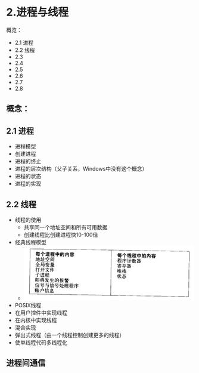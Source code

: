 # 2.进程与线程
概览：
- 2.1 进程
- 2.2 线程
- 2.3
- 2.4
- 2.5
- 2.6
- 2.7
- 2.8


概念：
- 


## 2.1 进程
- 进程模型
- 创建进程
- 进程的终止
- 进程的层次结构（父子关系，Windows中没有这个概念）
- 进程的状态
- 进程的实现

## 2.2 线程
- 线程的使用
  - 共享同一个地址空间和所有可用数据
  - 创建线程比创建进程快10-100倍
- 经典线程模型
  - ![avatar](./img/2.png)
- POSIX线程
- 在用户控件中实现线程
- 在内核中实现线程
- 混合实现
- 弹出式线程（由一个线程控制创建更多的线程）
- 使单线程代码多线程化

## 进程间通信